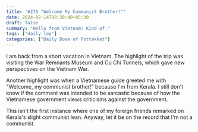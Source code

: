 ```yaml
---
title: '#276 "Welcome My Communist Brother!"'
date: 2024-02-14T08:38:40+05:30
draft: false
summary: "Hello from Vietnam! Kind of."
tags: ["daily log"]
categories: ["Daily Dose of Pottekkat"]
---
```


I am back from a short vacation in Vietnam. The highlight of the trip was visiting the War Remnants Museum and Cu Chi Tunnels, which gave new perspectives on the Vietnam War.

Another highlight was when a Vietnamese guide greeted me with "Welcome, my communist brother!" because I'm from Kerala. I still don't know if the comment was intended to be sarcastic because of how the Vietnamese government views criticisms against the government.

This isn't the first instance where one of my foreign friends remarked on Kerala's slight communist lean. Anyway, let it be on the record that I'm not a communist.
